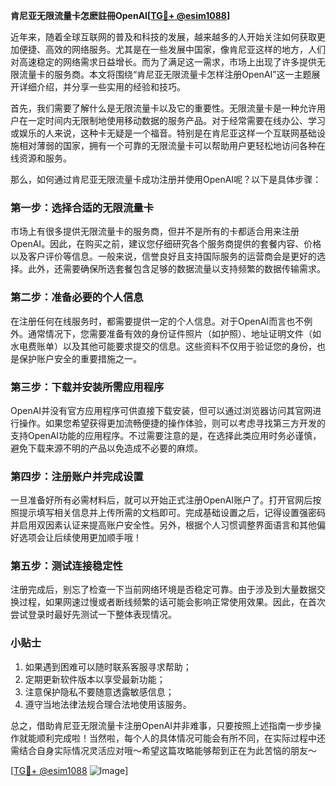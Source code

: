 **肯尼亚无限流量卡怎麽註冊OpenAI[[TG💪+ @esim1088](https://t.me/s/esim1088)]**

近年来，随着全球互联网的普及和科技的发展，越来越多的人开始关注如何获取更加便捷、高效的网络服务。尤其是在一些发展中国家，像肯尼亚这样的地方，人们对高速稳定的网络需求日益增长。而为了满足这一需求，市场上出现了许多提供无限流量卡的服务商。本文将围绕“肯尼亚无限流量卡怎样注册OpenAI”这一主题展开详细介绍，并分享一些实用的经验和技巧。

首先，我们需要了解什么是无限流量卡以及它的重要性。无限流量卡是一种允许用户在一定时间内无限制地使用移动数据的服务产品。对于经常需要在线办公、学习或娱乐的人来说，这种卡无疑是一个福音。特别是在肯尼亚这样一个互联网基础设施相对薄弱的国家，拥有一个可靠的无限流量卡可以帮助用户更轻松地访问各种在线资源和服务。

那么，如何通过肯尼亚无限流量卡成功注册并使用OpenAI呢？以下是具体步骤：

### 第一步：选择合适的无限流量卡

市场上有很多提供无限流量卡的服务商，但并不是所有的卡都适合用来注册OpenAI。因此，在购买之前，建议您仔细研究各个服务商提供的套餐内容、价格以及客户评价等信息。一般来说，信誉良好且支持国际服务的运营商会是更好的选择。此外，还需要确保所选套餐包含足够的数据流量以支持频繁的数据传输需求。

### 第二步：准备必要的个人信息

在注册任何在线服务时，都需要提供一定的个人信息。对于OpenAI而言也不例外。通常情况下，您需要准备有效的身份证件照片（如护照）、地址证明文件（如水电费账单）以及其他可能要求提交的信息。这些资料不仅用于验证您的身份，也是保护账户安全的重要措施之一。

### 第三步：下载并安装所需应用程序

OpenAI并没有官方应用程序可供直接下载安装，但可以通过浏览器访问其官网进行操作。如果您希望获得更加流畅便捷的操作体验，则可以考虑寻找第三方开发的支持OpenAI功能的应用程序。不过需要注意的是，在选择此类应用时务必谨慎，避免下载来源不明的产品以免造成不必要的麻烦。

### 第四步：注册账户并完成设置

一旦准备好所有必需材料后，就可以开始正式注册OpenAI账户了。打开官网后按照提示填写相关信息并上传所需的文档即可。完成基础设置之后，记得设置强密码并启用双因素认证来提高账户安全性。另外，根据个人习惯调整界面语言和其他偏好选项会让后续使用更加顺手哦！

### 第五步：测试连接稳定性

注册完成后，别忘了检查一下当前网络环境是否稳定可靠。由于涉及到大量数据交换过程，如果网速过慢或者断线频繁的话可能会影响正常使用效果。因此，在首次尝试登录时最好先测试一下整体表现情况。

### 小贴士

1. 如果遇到困难可以随时联系客服寻求帮助；
2. 定期更新软件版本以享受最新功能；
3. 注意保护隐私不要随意透露敏感信息；
4. 遵守当地法律法规合理合法地使用该服务。

总之，借助肯尼亚无限流量卡注册OpenAI并非难事，只要按照上述指南一步步操作就能顺利完成啦！当然啦，每个人的具体情况可能会有所不同，在实际过程中还需结合自身实际情况灵活应对哦～希望这篇攻略能够帮到正在为此苦恼的朋友～

[[TG💪+ @esim1088](https://t.me/s/esim1088) ![Image](https://i.postimg.cc/4NQfJmqS/Snipaste-2025-05-13-00-14-12.png)]